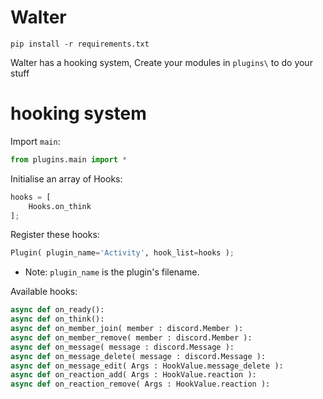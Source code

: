 # Walter

```
pip install -r requirements.txt
```

Walter has a hooking system, Create your modules in ``plugins\`` to do your stuff

# hooking system

Import ``main``:
```python
from plugins.main import *
```

Initialise an array of Hooks:
```python
hooks = [
    Hooks.on_think
];
```

Register these hooks:
```python
Plugin( plugin_name='Activity', hook_list=hooks );
```
- Note: ``plugin_name`` is the plugin's filename.

Available hooks:
```python
async def on_ready():
async def on_think():
async def on_member_join( member : discord.Member ):
async def on_member_remove( member : discord.Member ):
async def on_message( message : discord.Message ):
async def on_message_delete( message : discord.Message ):
async def on_message_edit( Args : HookValue.message_delete ):
async def on_reaction_add( Args : HookValue.reaction ):
async def on_reaction_remove( Args : HookValue.reaction ):
```
